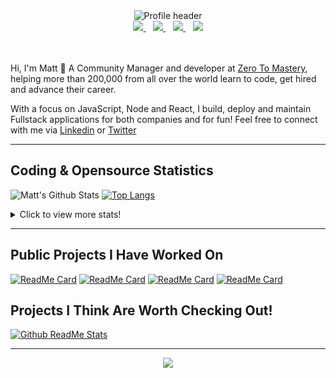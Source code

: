 <div align="center">
    <img src="https://github.com/MattCSmith/MattCSmith/raw/master/assets/githubImage.png" alt="Profile header" />
    <div>
        <a href="https://www.linkedin.com/in/matt-c-smith/">
            <img src="https://img.shields.io/badge/linkedin-connect-%230077B5.svg?&style=for-the-badge&logo=linkedin" />
        </a>&nbsp;&nbsp;
        <a href="https://dev.to/mattcsmith">
            <img src="https://img.shields.io/badge/dev.to-follow-%230A0A0A.svg?&style=for-the-badge&logo=dev.to" />
        </a>&nbsp;&nbsp;
        <a href="https://twitter/MattCSmith_">
            <img src="https://img.shields.io/badge/twitter-follow-%231DA1F2.svg?&style=for-the-badge&logo=twitter" />
        </a>&nbsp;&nbsp;
        <a href="https://www.youtube.com/channel/UCQnCh_U9PeXh_7FaxUB7Lsg">
            <img src="https://img.shields.io/badge/youtube-subscribe-%23FF0000.svg?&style=for-the-badge&logo=youtube" />
        </a>
    </div>
</div>
<br/><br/>

Hi, I'm Matt 👋
A Community Manager and developer at [Zero To Mastery](https://zerotomastery.io/?utm_source=mcs_gh), helping more than 200,000 from all over the world learn to code, get hired and advance their career.

With a focus on JavaScript, Node and React, I build, deploy and maintain Fullstack applications for both companies and for fun!
Feel free to connect with me via [Linkedin](https://www.linkedin.com/in/matt-c-smith/) or [Twitter](https://twitter/MattCSmith_)

---
## Coding & Opensource Statistics
![Matt's Github Stats](https://github-readme-stats.vercel.app/api?username=mattcsmith&count_private=true&show_icons=true)
[![Top Langs](https://github-readme-stats.vercel.app/api/top-langs/?username=mattcsmith)](https://github.com/mattcsmith)

<details>
  <summary>Click to view more stats!</summary>
    <!--START_SECTION:waka-->
![Profile Views](http://img.shields.io/badge/Profile%20Views-2-blue)

![Lines of code](https://img.shields.io/badge/From%20Hello%20World%20I%27ve%20Written-2.0%20million%20lines%20of%20code-blue)

**🐱 My Github Data** 

> 🏆 122 Contributions in the Year 2021
 > 
> 📦 0 Bytes Used in Github's Storage 
 > 
> 🚫 Not Opted to Hire
 > 
> 📜 18 Public Repositories 
 > 
> 🔑 0 Private Repositories  
 > 
**I'm a Night 🦉** 

```text
🌞 Morning    164 commits    ██░░░░░░░░░░░░░░░░░░░░░░░   8.87% 
🌆 Daytime    512 commits    ███████░░░░░░░░░░░░░░░░░░   27.69% 
🌃 Evening    676 commits    █████████░░░░░░░░░░░░░░░░   36.56% 
🌙 Night      497 commits    ██████░░░░░░░░░░░░░░░░░░░   26.88%

```
📅 **I'm Most Productive on Wednesday** 

```text
Monday       160 commits    ██░░░░░░░░░░░░░░░░░░░░░░░   8.65% 
Tuesday      200 commits    ██░░░░░░░░░░░░░░░░░░░░░░░   10.82% 
Wednesday    401 commits    █████░░░░░░░░░░░░░░░░░░░░   21.69% 
Thursday     380 commits    █████░░░░░░░░░░░░░░░░░░░░   20.55% 
Friday       330 commits    ████░░░░░░░░░░░░░░░░░░░░░   17.85% 
Saturday     187 commits    ██░░░░░░░░░░░░░░░░░░░░░░░   10.11% 
Sunday       191 commits    ██░░░░░░░░░░░░░░░░░░░░░░░   10.33%

```


📊 **This Week I Spent My Time On** 

```text
⌚︎ Time Zone: Europe/London

💬 Programming Languages: 
JavaScript               32 hrs 46 mins      ██████████████████░░░░░░░   74.86% 
JSX                      6 hrs 57 mins       ████░░░░░░░░░░░░░░░░░░░░░   15.89% 
JSON                     2 hrs 38 mins       █░░░░░░░░░░░░░░░░░░░░░░░░   6.05% 
HTML                     26 mins             ░░░░░░░░░░░░░░░░░░░░░░░░░   1.0% 
CSS                      25 mins             ░░░░░░░░░░░░░░░░░░░░░░░░░   0.99%

🔥 Editors: 
VS Code                  43 hrs 46 mins      █████████████████████████   100.0%

💻 Operating System: 
Windows                  43 hrs 46 mins      █████████████████████████   100.0%

```

**I Mostly Code in JavaScript** 

```text
JavaScript               39 repos            ███████████████████░░░░░░   78.0% 
HTML                     6 repos             ███░░░░░░░░░░░░░░░░░░░░░░   12.0% 
CSS                      4 repos             ██░░░░░░░░░░░░░░░░░░░░░░░   8.0% 
Python                   1 repo              ░░░░░░░░░░░░░░░░░░░░░░░░░   2.0%

```



<!--END_SECTION:waka-->
</details>

---

## Public Projects I Have Worked On

[![ReadMe Card](https://github-readme-stats.vercel.app/api/pin/?username=zerodevs&repo=FullstackTrends_Challenge-13)](https://www.fullstacktrends.com/)
[![ReadMe Card](https://github-readme-stats.vercel.app/api/pin/?username=mattcsmith&repo=zeroBot-legacy)](https://github.com/MattCSmith/zeroBot-Legacy)
[![ReadMe Card](https://github-readme-stats.vercel.app/api/pin/?username=zerodevs&repo=resource-hub-frontend)](https://github.com/zeroDevs/resource-hub-frontend)
[![ReadMe Card](https://github-readme-stats.vercel.app/api/pin/?username=zerodevs&repo=advent-website)](https://aoc.zerotomastery.io)

## Projects I Think Are Worth Checking Out!
[![Github ReadMe Stats](https://github-readme-stats.vercel.app/api/pin/?username=anuraghazra&repo=github-readme-stats)](https://github.com/anuraghazra/github-readme-stats)

---
<p align='center'>
    <img src="https://visitor-badge.glitch.me/badge?page_id=mattcsmith.github-readme0123" />
</p>
